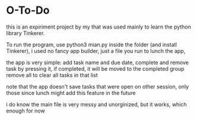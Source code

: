# O-To-Do
this is an expiriment project by my that was used mainly to learn the python library Tinkerer.

To run the program, use python3 mian.py inside the folder (and install Tinkerer),
i used no fancy app builder, just a file you run to lunch the app,

the app is very simple:
add task name and due date, complete and remove task by
pressing it, if completed, it will be moved to the completed group
remove all to clear all tasks in that list

note that the app doesn't save tasks that were open on other session, only those since lunch
might add this feature in the future

i do know the main file is very messy and unorginized, but it works, which enough for now
